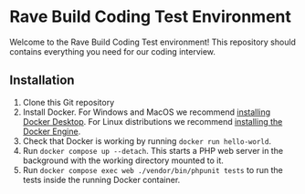 # Rave Build Coding Test Environment
Welcome to the Rave Build Coding Test environment! This repository should contains everything you need for our coding interview.

## Installation
1. Clone this Git repository
2. Install Docker. For Windows and MacOS we recommend [installing Docker Desktop](https://docs.docker.com/desktop/install/windows-install/). For Linux distributions we recommend [installing the Docker Engine](https://docs.docker.com/engine/install/).
3. Check that Docker is working by running `docker run hello-world`.
4. Run `docker compose up --detach`. This starts a PHP web server in the background with the working directory mounted to it.
5. Run `docker compose exec web ./vendor/bin/phpunit tests` to run the tests inside the running Docker container.
